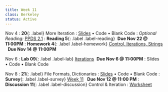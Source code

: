 ```yaml
---
title: Week 11
class: Berkeley
status: Active 
---
```

Nov 4
: **20**{: .label} More Iteration
  : [Slides](https://docs.google.com/presentation/d/1ppsAfRoBQvldjPAPRJBCtkzXH6wonT8VG9Y8FkV8f20/edit?usp=sharing) &#8226; Code &#8226; Blank Code
: *Optional Reading:* [PPDS 2.1](https://www.tomasbeuzen.com/python-programming-for-data-science/chapters/chapter2-loops-functions.html#for-loops)
: **Reading 5**{: .label .label-reading} &nbsp;**Due Nov 22 @ 11:00PM**
: **Homework 4**{: .label .label-homework} [Control, Iterations, Strings](https://datahub.berkeley.edu/hub/user-redirect/git-pull?repo=https%3A%2F%2Fgithub.com%2Fdata-6-berkeley%2Fmaterials-fa24&branch=main&urlpath=tree%2Fmaterials-fa24%2Fhw%2Fhw04%2Fhw04.ipynb) &nbsp; **Due Nov 14 @ 11:00PM**


Nov 6
: **Lab 09**{: .label .label-lab} [Iterations](https://datahub.berkeley.edu/hub/user-redirect/git-pull?repo=https%3A%2F%2Fgithub.com%2Fdata-6-berkeley%2Fmaterials-fa24&branch=main&urlpath=tree%2Fmaterials-fa24%2Flabs%2Flab09%2Flab09.ipynb)  &nbsp;**Due Nov 6 @ 11:00PM**
  : Slides &#8226; Code &#8226; Blank Code


Nov 8
: **21**{: .label} File Formats, Dictionaries
  : [Slides](https://docs.google.com/presentation/d/1hKDCWSChyeu38r0D92RKyA22zpFaJ7iRsZVto-_lTVw/edit?usp=sharing) &#8226; Code &#8226; Blank Code
: **Survey**{: .label .label-survey} [Week 11](https://forms.gle/vDvrFJu58nfMJYJKA) &nbsp; **Due Nov 12 @ 11:00 PM**
: **Discussion 11**{: .label .label-discussion} Control & Iteration
  : [Worksheet](https://drive.google.com/file/d/1xpOoP2XMeLsvJAzs3kxmFkAaOW4DGPwK/view?usp=sharing)
  <!--&#8226; [Solutions](./assignments/disc01-sols.pdf) -->
